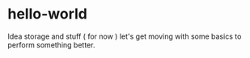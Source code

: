 # hello-world
Idea storage and stuff ( for now )
let's get moving with some basics to perform something better.
